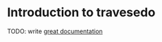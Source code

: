 # Introduction to travesedo

TODO: write [great documentation](http://jacobian.org/writing/what-to-write/)
